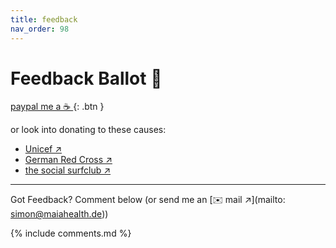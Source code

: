 ```yaml
---
title: feedback
nav_order: 98
---
```

# Feedback Ballot 📮

[paypal me a ☕️ ](//paypal.me/SimonKelch/2){: .btn }

or look into donating to these causes:
- [Unicef ↗](https://www.unicef.org)
- [German Red Cross ↗](https://www.drk.de)
- [the social surfclub ↗](https://thesocialsurfclub.org)

---
Got Feedback? Comment below (or send me an [✉️  mail ↗](mailto: simon@maiahealth.de))

{% include comments.md %}